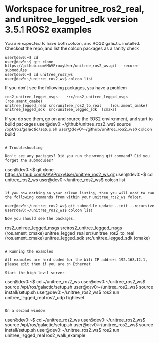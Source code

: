 # Workspace for unitree_ros2_real, and unitree_legged_sdk version 3.5.1 ROS2 examples 

You are expected to have both colcon, and ROS2 galactic installed. Checkout the repo, and list the colcon packages as a sanity check 

```
user@dev0:~$ cd 
user@dev0:~$ git clone https://github.com/MAVProxyUser/unitree_ros2_ws.git --recurse-submodules
user@dev0:~$ cd unitree_ros2_ws
user@dev0:~/unitree_ros2_ws$ colcon list
```

If you don't see the following packages, you have a problem
```
ros2_unitree_legged_msgs	src/ros2_unitree_legged_msgs	(ros.ament_cmake)
unitree_legged_real	src/unitree_ros2_to_real	(ros.ament_cmake)
unitree_legged_sdk	src/unitree_legged_sdk	(cmake)
```

If you do see them, go on and source the ROS2 environment, and start to build packages
user@dev0:~/github/unitree_ros2_ws$ source /opt/ros/galactic/setup.sh
user@dev0:~/github/unitree_ros2_ws$ colcon build
```

# Troubleshooting

Don't see any packages? Did you run the wrong git command? Did you forget the submodules? 

```
user@dev0:~$ git clone https://github.com/MAVProxyUser/unitree_ros2_ws.git 
user@dev0:~$ cd unitree_ros2_ws
user@dev0:~/unitree_ros2_ws$ colcon list
```

If you saw nothing on your colcon listing, then you will need to run the following commands from within your unitree_ros2_ws folder.  

user@dev0:~/unitree_ros2_ws$ git submodule update --init --recursive
user@dev0:~/unitree_ros2_ws$ colcon list

Now you should see the packages. 
```
ros2_unitree_legged_msgs	src/ros2_unitree_legged_msgs	(ros.ament_cmake)
unitree_legged_real	src/unitree_ros2_to_real	(ros.ament_cmake)
unitree_legged_sdk	src/unitree_legged_sdk	(cmake)
```

# Running the examples

All examples are hard coded for the Wifi IP address 192.168.12.1, please edit them if you are on Ethernet

Start the high level server
```
user@dev0:~$ cd ~/unitree_ros2_ws
user@dev0:~/unitree_ros2_ws$ source /opt/ros/galactic/setup.sh
user@dev0:~/unitree_ros2_ws$ source install/setup.sh 
user@dev0:~/unitree_ros2_ws$ ros2 run unitree_legged_real ros2_udp highlevel
```

On a second window 
```
user@dev0:~$ cd ~/unitree_ros2_ws
user@dev0:~/unitree_ros2_ws$ source /opt/ros/galactic/setup.sh
user@dev0:~/unitree_ros2_ws$ source install/setup.sh
user@dev0:~/unitree_ros2_ws$ ros2 run unitree_legged_real ros2_walk_example
```
